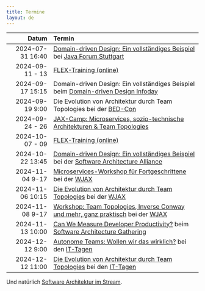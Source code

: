 ```yaml
---
title: Termine
layout: de
---
```


|            Datum | Termin                                                                                                                                                                                                                              |
|-----------------:|:------------------------------------------------------------------------------------------------------------------------------------------------------------------------------------------------------------------------------------|
| 2024-07-31 16:40 | [Domain-driven Design: Ein vollständiges Beispiel](https://www.java-forum-stuttgart.de/vortraege/domain-driven-design-ein-vollstaendiges-beispiel/) bei [Java Forum Stuttgart](https://www.java-forum-stuttgart.de/vortraege/2024/) |
|  2024-09-11 - 13 | [FLEX-Training (online)](https://www.socreatory.com/de/trainings/flex)                                                                                                                                                              |
| 2024-09-17 15:15 | Domain-driven Design: Ein vollständiges Beispiel beim [Domain-driven Design Infoday](https://www.infodays.de/ddd) |
|  2024-09-19 9:00 | Die Evolution von Architektur durch Team Topologies bei der [BED-Con](https://bed-con.org/2024/programm)                                                                                                                            |
|  2024-09-24 - 26 | [JAX-Camp: Microservices, sozio-technische Architekturen & Team Topologies](https://jax.de/jax-microservices-camp/?go=ok) |
|  2024-10-07 - 09 | [FLEX-Training (online)](https://www.socreatory.com/de/trainings/flex)                                                                                                                                                              |
| 2024-10-22 13:45 | [Domain-driven Design: Ein vollständiges Beispiel](https://www.software-architecture-alliance.de/2024/programm/konferenzprogramm#item-7965) bei der [Software Architecture Alliance](https://www.software-architecture-alliance.de/) |
| 2024-11-04 9-17 | [Microservices-Workshop für Fortgeschrittene](https://jax.de/microservices/microservices-workshop-fortgeschrittene/) bei der [WJAX](https://jax.de/muenchen/)|
| 2024-11-06 10:15 | [Die Evolution von Architektur durch Team Topologies](https://jax.de/software-architecture/architektur-evolution-team-topologies) bei der [WJAX](https://jax.de/muenchen/)|
| 2024-11-08 9-17 | [Workshop: Team Topologies, Inverse Conway und mehr, ganz praktisch](https://jax.de/software-architecture/soziotechnischer-architektur-workshop/) bei der [WJAX](https://jax.de/muenchen/)|
| 2024-11-13 10:00 | [Can We Measure Developer Productivity?](https://conferences.isaqb.org/software-architecture-gathering/program-2024/#can-we-measure-developer-productivity) beim [Software Architecture Gathering](https://conferences.isaqb.org/software-architecture-gathering/) |
|  2024-12-12 9:00 | [Autonome Teams: Wollen wir das wirklich?](https://www.ittage.informatik-aktuell.de/programm/2024/autonome-teams-wollen-wir-das-wirklich.html) bei den [IT-Tagen](https://www.ittage.informatik-aktuell.de/)                         |
| 2024-12-12 11:00 | [Die Evolution von Architektur durch Team Topologies](https://www.ittage.informatik-aktuell.de/programm/2024/die-evolution-von-architektur-durch-team-topologies.html) bei den [IT-Tagen](https://www.ittage.informatik-aktuell.de/) |

Und natürlich [Software Architektur im
Stream](https://software-architektur.tv/).
